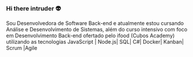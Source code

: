 ### Hi there intruder 👽
Sou Desenvolvedora de Software Back-end e atualmente estou cursando Análise e Desenvolvimento de Sistemas, além do curso intensivo com foco em Desenvolvimento Back-end ofertado pelo ifood (Cubos Academy) utilizando as tecnologias JavaScript | Node.js| SQL| C#| Docker| Kanban| Scrum |Agile
<!--
**Lola-snt/Lola-snt** is a ✨ _special_ ✨ repository because its `README.md` (this file) appears on your GitHub profile.

Here are some ideas to get you started:

- 🔭 I’m currently working on ...
- 🌱 I’m currently learning ...
- 👯 I’m looking to collaborate on ...
- 🤔 I’m looking for help with ...
- 💬 Ask me about ...
- 📫 How to reach me: ...
- 😄 Pronouns: ...
- ⚡ Fun fact: ...
-->
